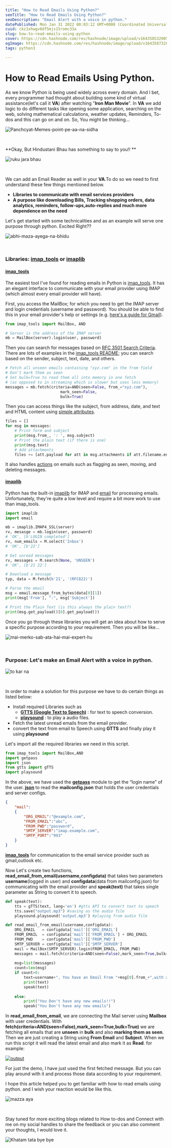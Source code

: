 ```yaml
---
title: "How to Read Emails Using Python?"
seoTitle: "How to Read Emails Using Python?"
seoDescription: "Email Alert with a voice in python."
datePublished: Mon Jan 31 2022 00:03:12 GMT+0000 (Coordinated Universal Time)
cuid: ckz1xhwgv0df5mjs15romc33a
slug: how-to-read-emails-using-python
cover: https://cdn.hashnode.com/res/hashnode/image/upload/v1643585329054/H3Jlmm-Ic.jpeg
ogImage: https://cdn.hashnode.com/res/hashnode/image/upload/v1643587328149/RrDHZhchO.jpeg
tags: python3

---
```


# How to Read Emails Using Python.

As we know Python is being used widely across every domain. And I bet, every programmer had thought about building some kind of virtual assistance(let's call it **VA**) after watching "**Iron Man Movie**". In **VA** we add logic to do different tasks like opening some application, searching on the web, solving mathematical calculations, weather updates, Reminders, To-dos and this can go on and on. So, You might be thinking...

![Panchcyat-Memes-point-pe-aa-na-sidha](https://drive.google.com/uc?export=view&id=1IXnN9c-h7k6bWbSnEoSUSnAEnEkmIPqG)


​							<!--Come Straight to the Point-->

**Okay, But Hindustani Bhau has something to say to you!! ** 


![ruku jara bhau](https://drive.google.com/uc?export=view&id=1xIE70M38f1GdmFbh64UhYRz1-WAJYIqh)

​										<!--Please be patient-->

We can add an Email Reader as well in your **VA**.To do so we need to first understand these few things mentioned below.

- **Libraries  to communicate with email services providers**
- **A purpose like downloading Bills, Tracking  shopping orders, data analytics, reminders, follow-ups,auto-replies and much more dependence on the need**

Let's get started with some technicalities and as an example will serve one purpose through python. Excited Right??

![abhi-maza-ayega-na-bhidu](https://drive.google.com/uc?export=view&id=1zYN2fSpdwTDWaBxyJ3aV8u_WV9dihJDP)  

​									<!--Now it's going to be fun-->

### Libraries: [imap_tools](https://github.com/ikvk/imap_tools) or [imaplib](https://docs.python.org/3/library/imaplib.html) 

#### [imap_tools](https://github.com/ikvk/imap_tools) 

The easiest tool I've found for reading emails in Python is [imap_tools](https://github.com/ikvk/imap_tools). It has an elegant interface to communicate with your email provider using IMAP (which almost every email provider will have).

First, you access the MailBox; for which you need to get the IMAP server and login credentials (username and password). You should be able to find this in your email provider's help or settings (e.g. [here's a guide for Gmail](https://support.google.com/a/answer/9003945)).

```python
from imap_tools import MailBox, AND

# Server is the address of the IMAP server
mb = MailBox(server).login(user, password)
```

Then you can search for messages based on [RFC 3501 Search Criteria](https://tools.ietf.org/html/rfc3501#section-6.4.4). There are lots of examples in the [imap_tools README](https://github.com/ikvk/imap_tools#search-criteria); you can search based on the sender, subject, text, date, and others.

```python
# Fetch all unseen emails containing "xyz.com" in the from field
# Don't mark them as seen
# Set bulk=True to read them all into memory in one fetch
# (as opposed to in streaming which is slower but uses less memory)
messages = mb.fetch(criteria=AND(seen=False, from_="xyz.com"),
                        mark_seen=False,
                        bulk=True)
```

Then you can access things like the subject, from address, date, and text and HTML content using [simple attributes](https://github.com/ikvk/imap_tools#email-attributes).

```python
files = []
for msg in messages:
    # Print form and subject
    print(msg.from_, ': ', msg.subject)
    # Print the plain text (if there is one)
    print(msg.text)
    # Add attachments
    files += [att.payload for att in msg.attachments if att.filename.endswith('.pdf')]
```

It also handles [actions](https://github.com/ikvk/imap_tools#actions-with-emails) on emails such as flagging as seen, moving, and deleting messages.

#### [imaplib](https://docs.python.org/3/library/imaplib.html)

Python has the built-in [imaplib](https://docs.python.org/3/library/imaplib.html) for IMAP and [email](https://docs.python.org/3/library/email.html) for processing emails. Unfortunately, they're quite a low level and require a bit more work to use than imap_tools.

```python
import imaplib
import email

mb = imaplib.IMAP4_SSL(server)
rv, mesasge = mb.login(user, password)
# 'OK', [b'LOGIN completed']
rv, num_emails = M.select('Inbox')
# 'OK', [b'22']

# Get unread messages
rv, messages = M.search(None, 'UNSEEN')
# 'OK', [b'21 22']

# Download a message
typ, data = M.fetch(b'21', '(RFC822)')

# Parse the email
msg = email.message_from_bytes(data[0][1])
print(msg['From'], ":", msg['Subject'])

# Print the Plain Text (is this always the plain text?)
print(msg.get_payload()[0].get_payload())
```



Once you go through these libraries you will get an idea about how to serve a specific purpose according to your requirement. Then you will be like...

![mai-merko-sab-ata-hai-mai-expert-hu](https://drive.google.com/uc?export=view&id=1ghq-WPzI0m4P2BR6erXB-o92_qdR2KPJ)

​						<!--I know everything, I'm an expert!!-->



### Purpose:  Let's make an Email Alert with a voice in python.

![to kar na](https://drive.google.com/uc?export=view&id=1ENkdTXFXXT7XTV162egCo84aN93t_mtX)

​													<!--Then, Do It-->

In order to make a solution for this purpose we have to do certain things as listed below:

- Install required Libraries such as 
  - **[GTTS (Google Text to Speech)](https://pypi.org/project/gTTS/)** : for text to speech conversion.   
  - **[playsound](https://pypi.org/project/playsound/)** : to play a audio files.
- Fetch the latest unread emails from the email provider.
- convert the text from email to Speech using **GTTS** and finally play it using **playsound** 

Let's import all the required libraries we need in this script.

```python
from imap_tools import MailBox,AND
import getpass
import json
from gtts import gTTS
import playsound

```

In the above, we have used the **[getpass](https://docs.python.org/3/library/getpass.html)** module to get the “login name” of the user. **[json](https://www.askpython.com/python-modules/python-json-module)** to read the **mailconfig.json** that holds the user credentials and server configs.



```json
{
    "mail":
    {
        "ORG_EMAIL":"@example.com",
        "FROM_EMAIL":"abc",
        "FROM_PWD":"password",
        "SMTP_SERVER":"imap.example.com",
        "SMTP_PORT":"993"
    }
}
```

**[imap_tools](https://github.com/ikvk/imap_tools)** for communication to the email service provider such as gmail,outlook etc.

Now Let's create two functions, **read_email_from_email(username,configdata)** that takes two parameters **username**(logged in user) and **configdata**(data from mailconfig.json) for communicating with the email provider and **speak(text)** that takes single parameter as String to convert it to speech.

```python
def speak(text):
    tts = gTTS(text, lang='en') #gtts API to convert text to speech
    tts.save("output.mp3") #saving as the audio file
    playsound.playsound('output.mp3') #playing from audio file
```

```python
def read_email_from_email(username,configdata):
    ORG_EMAIL   = configdata['mail']['ORG_EMAIL']
    FROM_EMAIL  = configdata['mail']['FROM_EMAIL'] + ORG_EMAIL
    FROM_PWD    = configdata['mail']['FROM_PWD']
    SMTP_SERVER = configdata['mail']['SMTP_SERVER']
    mail = MailBox(SMTP_SERVER).login(FROM_EMAIL, FROM_PWD)
    messages = mail.fetch(criteria=AND(seen=False),mark_seen=True,bulk=True)
    
    msg=list(messages)
    count=len(msg)
    if count>0:
        text=username+", You have an Email From "+msg[0].from_+",with a Subject Saying "+msg[0].subject
        print(text)
        speak(text)
    
    else:
        print("You Don't have any new emails!!")
        speak("You Don't have any new emails")


```

In **read_email_from_email**, we are connecting the Mail server using **Mailbox** with user credentials. With **fetch(criteria=AND(seen=False),mark_seen=True,bulk=True)** we are fetching all emails that are **unseen** in **bulk** and also **marking them as seen**. Then we are just creating a String using **From Email** and **Subject**. When we run this script it will read the latest email and also mark it as **Read**. for example:

[![output](https://drive.google.com/uc?export=view&id=1cOP9htfwP843fg3L0UGqBHX_qzAE8Qwl)](https://drive.google.com/uc?export=view&id=1w4ZCraficJzMBiI2A-b8oEJ2dlzz6Vbz)


For just the demo, I have just used the first fetched message. But you can play around with it and process those data according to your requirement.

I hope this article helped you to get familiar with how to read emails using python. and I wish your reaction would be like this.

![mazza aya](https://drive.google.com/uc?export=view&id=1Q0m4zo9ICQ7O2wUawqmOnbXy9Rr3hgh4)

​													<!--I enjoyed It!!-->



Stay tuned for more exciting blogs related to How to-dos and Connect with me on my social handles to share the feedback or you can also comment your thoughts, I would love it. 

![Khatam tata bye bye](https://drive.google.com/uc?export=view&id=1w1lToE1m3aHHNW1QSUzbgUdzsjdq4Qzy)







